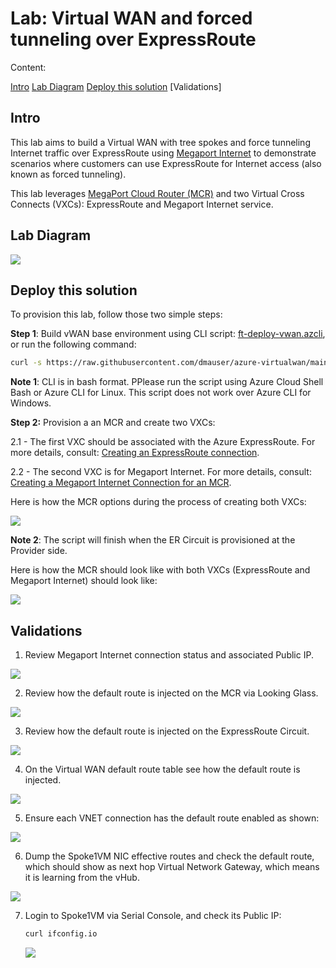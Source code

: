 # Lab: Virtual WAN and forced tunneling over ExpressRoute

Content:

[Intro](#intro)
[Lab Diagram](#lab-diagram)
[Deploy this solution](#deploy-this-solution)
[Validations]



## Intro

This lab aims to build a Virtual WAN with tree spokes and force tunneling Internet traffic over ExpressRoute using [Megaport Internet](https://docs.megaport.com/megaport-internet/) to demonstrate scenarios where customers can use ExpressRoute for Internet access (also known as forced tunneling).

This lab leverages [MegaPort Cloud Router (MCR)](https://docs.megaport.com/mcr/) and two Virtual Cross Connects (VXCs): ExpressRoute and Megaport Internet service.

## Lab Diagram

![](./media/ft-wan.png)

## Deploy this solution

To provision this lab, follow those two simple steps:

**Step 1**: Build vWAN base environment using CLI script: [ft-deploy-vwan.azcli](./ft-deploy-vwan.azcli), or run the following command:

```bash
curl -s https://raw.githubusercontent.com/dmauser/azure-virtualwan/main/ft-wan/ft-deploy-vwan.azcli | bash
```

**Note 1**: CLI is in bash format. PPlease run the script using Azure Cloud Shell Bash or Azure CLI for Linux. This script does not work over Azure CLI for Windows.

**Step 2:** Provision a an MCR and create two VXCs:

  2.1 - The first VXC should be associated with the Azure ExpressRoute. For more details, consult: [Creating an ExpressRoute connection](https://docs.megaport.com/cloud/megaport/microsoft/#creating-an-expressroute-connection).

  2.2 - The second VXC is for Megaport Internet. For more details, consult: [Creating a Megaport Internet Connection for an MCR](https://docs.megaport.com/megaport-internet/mcr/).

  Here is how the MCR options during the process of creating both VXCs:

  ![](./media/megaport-step2.png)

**Note 2**: The script will finish when the ER Circuit is provisioned at the Provider side.

Here is how the MCR should look like with both VXCs (ExpressRoute and Megaport Internet) should look like:

![](./media/mcr-vxcs.png)



## Validations

1) Review Megaport Internet connection status and associated Public IP.

![](./media/megaport-internet-details.png)

2) Review how the default route is injected on the MCR via Looking Glass.

![](./media/mcr-looking-glass.png)

3) Review how the default route is injected on the ExpressRoute Circuit.

![](./media/defaultroute-ercircuit.png)

4) On the Virtual WAN default route table see how the default route is injected.

![](./media/vhub-effectiveroutes.png)

5) Ensure each VNET connection has the default route enabled as shown:

![](./media/vnet-propagatedefaultroute.png)

6) Dump the Spoke1VM NIC effective routes and check the default route, which should show as next hop Virtual Network Gateway, which means it is learning from the vHub.

![](./media/spoke1vmnic.png)

7) Login to Spoke1VM via Serial Console, and check its Public IP:
   
   ```bash
   curl ifconfig.io
   ```
   
   ![](./media/spoke1vm-ifconfig.png)